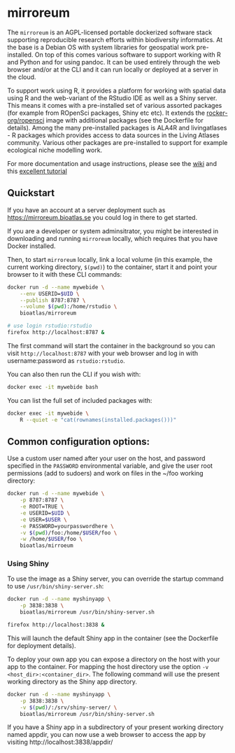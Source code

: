 # mirroreum

The `mirroreum` is an AGPL-licensed portable dockerized software stack supporting reproducible research efforts within biodiversity informatics. At the base is a Debian OS with system libraries for geospatial work pre-installed. On top of this comes various software to support working with R and Python and for using pandoc. It can be used entirely through the web browser and/or at the CLI and it can run locally or deployed at a server in the cloud.

To support work using R, it provides a platform for working with spatial data using R and the web-variant of the RStudio IDE as well as a Shiny server. This means it comes with a pre-installed set of various assorted packages (for example from ROpenSci packages, Shiny etc etc). It extends the [rocker-org/ropensci](https://github.com/rocker-org/ropensci) image with additional packages (see the Dockerfile for details). Among the many pre-installed packages is ALA4R and livingatlases - R packages which provides access to data sources in the Living Atlases community. Various other packages are pre-installed to support for example ecological niche modelling work.

For more documentation and usage instructions, please see the [wiki](https://github.com/rocker-org/rocker/wiki) and this [excellent tutorial](http://ropenscilabs.github.io/r-docker-tutorial/)

## Quickstart

If you have an account at a server deployment such as https://mirroreum.bioatlas.se you could log in there to get started.

If you are a developer or system adminsitrator, you might be interested in downloading and running `mirroreum` locally, which requires that you have Docker installed.

Then, to start `mirroreum` locally, link a local volume (in this example, the current working directory, `$(pwd)`) to the container, start it and point your browser to it with these CLI commands:

```bash
docker run -d --name mywebide \
	--env USERID=$UID \
	--publish 8787:8787 \
	--volume $(pwd):/home/rstudio \
	bioatlas/mirroreum

# use login rstudio:rstudio
firefox http://localhost:8787 &

```

The first command will start the container in the background so you can visit `http://localhost:8787` with your web browser and log in with username:password as `rstudio:rstudio`.

You can also then run the CLI if you wish with:

```bash
docker exec -it mywebide bash

```

You can list the full set of included packages with:

```bash
docker exec -it mywebide \
	R --quiet -e "cat(rownames(installed.packages()))"

```

## Common configuration options:

Use a custom user named after your user on the host, and password specified in the `PASSWORD` environmental variable, and give the user root permissions (add to sudoers) and work on files in the ~/foo working directory:

```bash
docker run -d --name mywebide \
	-p 8787:8787 \
	-e ROOT=TRUE \
	-e USERID=$UID \
	-e USER=$USER \
	-e PASSWORD=yourpasswordhere \
	-v $(pwd)/foo:/home/$USER/foo \
	-w /home/$USER/foo \
	bioatlas/mirroeum

```

### Using Shiny

To use the image as a Shiny server, you can override the startup command to use `/usr/bin/shiny-server.sh`:

```bash
docker run -d --name myshinyapp \
	-p 3838:3838 \
    bioatlas/mirroreum /usr/bin/shiny-server.sh

firefox http://localhost:3838 &

``` 

This will launch the default Shiny app in the container (see the Dockerfile for deployment details).

To deploy your own app you can expose a directory on the host with your app to the container. For mapping the host directory use the option `-v <host_dir>:<container_dir>`. The following command will use the present working directory as the Shiny app directory.

```bash
docker run -d --name myshinyapp \
	-p 3838:3838 \
    -v $(pwd)/:/srv/shiny-server/ \
    bioatlas/mirroreum /usr/bin/shiny-server.sh

```

If you have a Shiny app in a subdirectory of your present working directory named appdir, you can now use a web browser to access the app by visiting http://localhost:3838/appdir/


